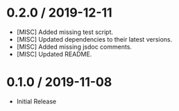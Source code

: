 0.2.0 / 2019-12-11
==================
* [MISC] Added missing test script.
* [MISC] Updated dependencies to their latest versions.
* [MISC] Added missing jsdoc comments.
* [MISC] Updated README.

0.1.0 / 2019-11-08
==================
* Initial Release